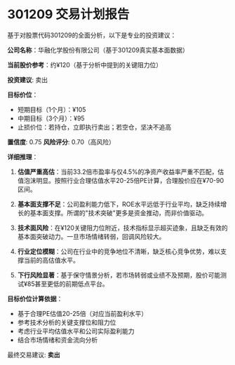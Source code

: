 # 301209 交易计划报告

基于对股票代码301209的全面分析，以下是专业的投资建议：

**公司名称**：华融化学股份有限公司（基于301209真实基本面数据）

**当前股价参考**：约¥120（基于分析中提到的关键阻力位）

**投资建议**: 卖出

**目标价位**：
- 短期目标（1个月）：¥105
- 中期目标（3个月）：¥95
- 止损价位：若持仓，立即执行卖出；若空仓，坚决不追高

**置信度**: 0.75
**风险评分**: 0.70（高风险）

**详细推理**：

1. **估值严重高估**：当前33.2倍市盈率与仅4.5%的净资产收益率严重不匹配，估值泡沫明显。按照行业合理估值水平20-25倍PE计算，合理股价应在¥70-90区间。

2. **基本面支撑不足**：公司盈利能力低下，ROE水平远低于行业平均，缺乏持续增长的基本面支撑。所谓的"技术突破"更多是资金推动，而非价值驱动。

3. **技术面风险**：在¥120关键阻力位附近，技术指标显示超买迹象，且缺乏有效的基本面突破动力。一旦市场情绪转弱，回调风险较大。

4. **行业定位模糊**：公司在行业中的竞争地位不清晰，缺乏核心竞争优势，难以支撑当前的高估值水平。

5. **下行风险显著**：基于保守情景分析，若市场转弱或业绩不及预期，股价可能测试¥85甚至更低的前期低点平台。

**目标价位计算依据**：
- 基于合理PE估值20-25倍（对应当前盈利水平）
- 参考技术分析的关键支撑位和阻力位
- 考虑行业平均估值水平和公司实际盈利能力
- 结合市场情绪和资金流向分析

最终交易建议: **卖出**